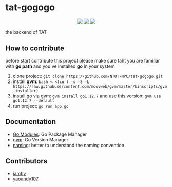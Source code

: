 # tat-gogogo

<p align="center">
  	<a href="https://circleci.com/gh/NTUT-NPC/tat-gogogo">
      <img src="https://circleci.com/gh/NTUT-NPC/tat-gogogo/tree/master.svg?style=svg" /></a> 
  	<a href="">
      <img src="https://img.shields.io/badge/go-1.12.7-blue" /></a>
  	<a href="https://www.gnu.org/licenses/gpl-3.0">
      <img src="https://img.shields.io/badge/License-GPLv3-blue.svg" /></a>
</p>

the backend of TAT

## How to contribute

before start contribute this project please make sure taht you are familiar with **go path** and you've installed **go** in your system 

1. clone project: ```git clone https://github.com/NTUT-NPC/tat-gogogo.git```
2. install **gvm**: ```bash < <(curl -s -S -L https://raw.githubusercontent.com/moovweb/gvm/master/binscripts/gvm-installer)``` 
3. install go via gvm: ```gvm install go1.12.7``` and use this version: ```gvm use go1.12.7 --default```
4. run project: ```go run app.go```

## Documentation

* [Go Modules](https://github.com/golang/go/wiki/Modules): Go Package Manager
* [gvm](https://github.com/moovweb/gvm): Go Version Manager
* [naming](https://golang.org/doc/effective_go.html#names): better to understand the naming convention 

## Contributors

* [jamfly]([https://github.com](https://github.com/)jamfly)
* [yaoandy107](https://github.com/yaoandy107)